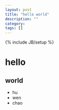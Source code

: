 ```yaml
---
layout: post
title: "hello world"
description: ""
category: 
tags: []
---
```

{% include JB/setup %}

# hello

## world

* hu
* wen
* chao
